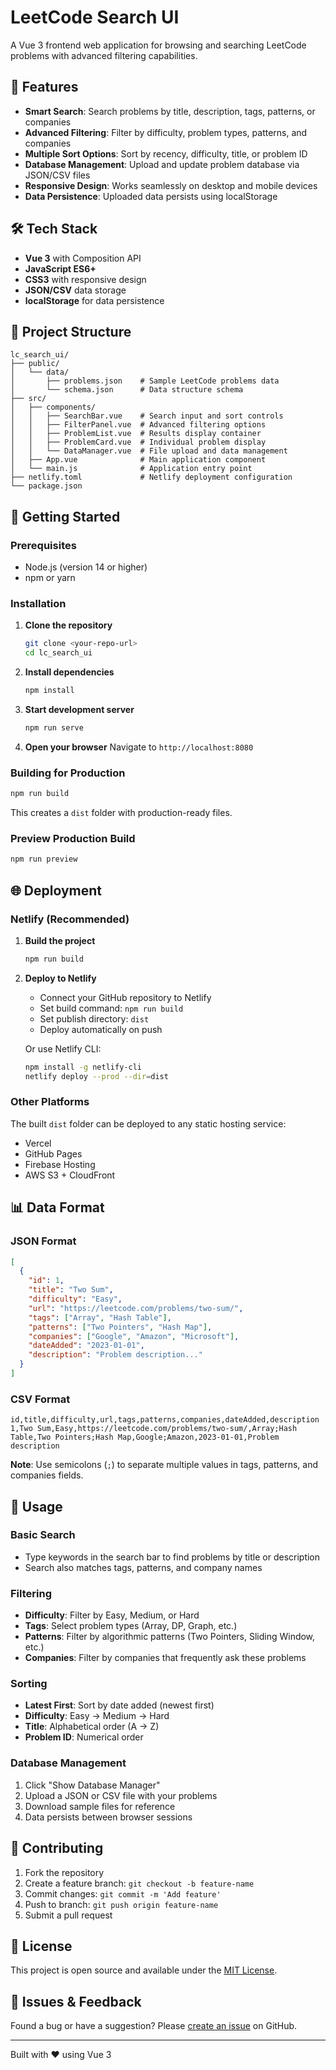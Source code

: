 # LeetCode Search UI

A Vue 3 frontend web application for browsing and searching LeetCode problems with advanced filtering capabilities.

## 🚀 Features

- **Smart Search**: Search problems by title, description, tags, patterns, or companies
- **Advanced Filtering**: Filter by difficulty, problem types, patterns, and companies
- **Multiple Sort Options**: Sort by recency, difficulty, title, or problem ID
- **Database Management**: Upload and update problem database via JSON/CSV files
- **Responsive Design**: Works seamlessly on desktop and mobile devices
- **Data Persistence**: Uploaded data persists using localStorage

## 🛠 Tech Stack

- **Vue 3** with Composition API
- **JavaScript ES6+**
- **CSS3** with responsive design
- **JSON/CSV** data storage
- **localStorage** for data persistence

## 📁 Project Structure

```
lc_search_ui/
├── public/
│   └── data/
│       ├── problems.json    # Sample LeetCode problems data
│       └── schema.json      # Data structure schema
├── src/
│   ├── components/
│   │   ├── SearchBar.vue    # Search input and sort controls
│   │   ├── FilterPanel.vue  # Advanced filtering options
│   │   ├── ProblemList.vue  # Results display container
│   │   ├── ProblemCard.vue  # Individual problem display
│   │   └── DataManager.vue  # File upload and data management
│   ├── App.vue              # Main application component
│   └── main.js              # Application entry point
├── netlify.toml             # Netlify deployment configuration
└── package.json
```

## 🚀 Getting Started

### Prerequisites

- Node.js (version 14 or higher)
- npm or yarn

### Installation

1. **Clone the repository**
   ```bash
   git clone <your-repo-url>
   cd lc_search_ui
   ```

2. **Install dependencies**
   ```bash
   npm install
   ```

3. **Start development server**
   ```bash
   npm run serve
   ```

4. **Open your browser**
   Navigate to `http://localhost:8080`

### Building for Production

```bash
npm run build
```

This creates a `dist` folder with production-ready files.

### Preview Production Build

```bash
npm run preview
```

## 🌐 Deployment

### Netlify (Recommended)

1. **Build the project**
   ```bash
   npm run build
   ```

2. **Deploy to Netlify**
   - Connect your GitHub repository to Netlify
   - Set build command: `npm run build`
   - Set publish directory: `dist`
   - Deploy automatically on push

   Or use Netlify CLI:
   ```bash
   npm install -g netlify-cli
   netlify deploy --prod --dir=dist
   ```

### Other Platforms

The built `dist` folder can be deployed to any static hosting service:
- Vercel
- GitHub Pages
- Firebase Hosting
- AWS S3 + CloudFront

## 📊 Data Format

### JSON Format
```json
[
  {
    "id": 1,
    "title": "Two Sum",
    "difficulty": "Easy",
    "url": "https://leetcode.com/problems/two-sum/",
    "tags": ["Array", "Hash Table"],
    "patterns": ["Two Pointers", "Hash Map"],
    "companies": ["Google", "Amazon", "Microsoft"],
    "dateAdded": "2023-01-01",
    "description": "Problem description..."
  }
]
```

### CSV Format
```csv
id,title,difficulty,url,tags,patterns,companies,dateAdded,description
1,Two Sum,Easy,https://leetcode.com/problems/two-sum/,Array;Hash Table,Two Pointers;Hash Map,Google;Amazon,2023-01-01,Problem description
```

**Note**: Use semicolons (`;`) to separate multiple values in tags, patterns, and companies fields.

## 🎯 Usage

### Basic Search
- Type keywords in the search bar to find problems by title or description
- Search also matches tags, patterns, and company names

### Filtering
- **Difficulty**: Filter by Easy, Medium, or Hard
- **Tags**: Select problem types (Array, DP, Graph, etc.)
- **Patterns**: Filter by algorithmic patterns (Two Pointers, Sliding Window, etc.)
- **Companies**: Filter by companies that frequently ask these problems

### Sorting
- **Latest First**: Sort by date added (newest first)
- **Difficulty**: Easy → Medium → Hard
- **Title**: Alphabetical order (A → Z)
- **Problem ID**: Numerical order

### Database Management
1. Click "Show Database Manager"
2. Upload a JSON or CSV file with your problems
3. Download sample files for reference
4. Data persists between browser sessions

## 🤝 Contributing

1. Fork the repository
2. Create a feature branch: `git checkout -b feature-name`
3. Commit changes: `git commit -m 'Add feature'`
4. Push to branch: `git push origin feature-name`
5. Submit a pull request

## 📝 License

This project is open source and available under the [MIT License](LICENSE).

## 🐛 Issues & Feedback

Found a bug or have a suggestion? Please [create an issue](https://github.com/your-username/lc_search_ui/issues) on GitHub.

---

Built with ❤️ using Vue 3
